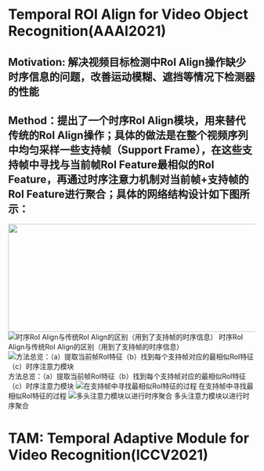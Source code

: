 # Temporal ROI Align for Video Object Recognition(AAAI2021)
## Motivation: 解决视频目标检测中RoI Align操作缺少时序信息的问题，改善运动模糊、遮挡等情况下检测器的性能
## Method：提出了一个时序RoI Align模块，用来替代传统的RoI Align操作；具体的做法是在整个视频序列中均匀采样一些支持帧（Support Frame），在这些支持帧中寻找与当前帧RoI Feature最相似的RoI Feature，再通过时序注意力机制对当前帧+支持帧的RoI Feature进行聚合；具体的网络结构设计如下图所示：

<img src="https://user-images.githubusercontent.com/43487243/133734447-c27447f6-d0c5-4044-9a62-e65477a38d4b.png" width = "550" height = "220" div align=left />

![时序RoI Align与传统RoI Align的区别（用到了支持帧的时序信息）](https://user-images.githubusercontent.com/43487243/133734447-c27447f6-d0c5-4044-9a62-e65477a38d4b.png)
时序RoI Align与传统RoI Align的区别（用到了支持帧的时序信息）
![方法总览：（a）提取当前帧RoI特征（b）找到每个支持帧对应的最相似RoI特征（c）时序注意力模块](https://user-images.githubusercontent.com/43487243/133734464-ada74a9a-a4b4-4676-957a-76f6128203fb.png)
方法总览：（a）提取当前帧RoI特征（b）找到每个支持帧对应的最相似RoI特征（c）时序注意力模块
![在支持帧中寻找最相似RoI特征的过程](https://user-images.githubusercontent.com/43487243/133734480-83e0a7dc-aedf-482f-a0db-2a0b8f6df363.png)
在支持帧中寻找最相似RoI特征的过程
![多头注意力模块以进行时序聚合](https://user-images.githubusercontent.com/43487243/133734491-1f1ee625-7aa3-4d4f-acfe-b8abcebd8deb.png)
多头注意力模块以进行时序聚合
# TAM: Temporal Adaptive Module for Video Recognition(ICCV2021)
